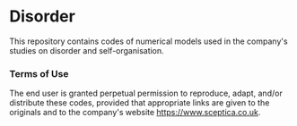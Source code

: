 # Disorder
This repository contains codes of numerical models used in the company's studies on disorder and self-organisation.

### Terms of Use
The end user is granted perpetual permission to reproduce, adapt, and/or distribute these codes, provided that appropriate links are given to the originals and to the company's website https://www.sceptica.co.uk.